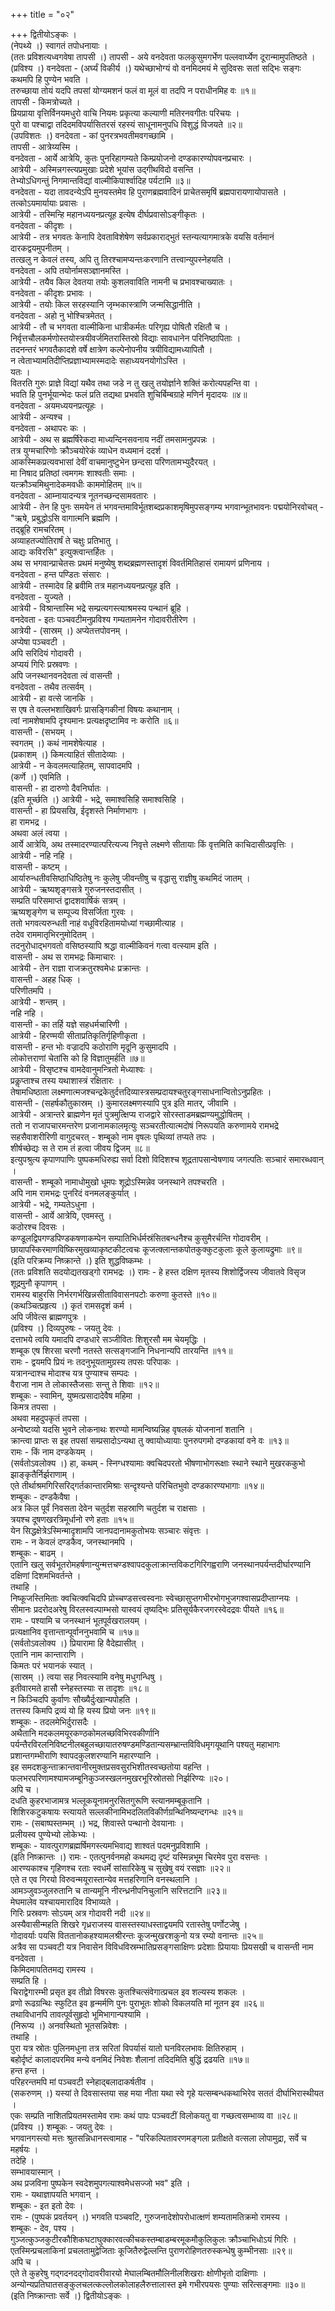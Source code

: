 +++
title = "०२"

+++
द्वितीयोऽङ्कः ।  
(नेपथ्ये ।) स्वागतं तपोधनायाः ।  
(ततः प्रविशत्यध्वगवेषा तापसी ।) तापसी - अये वनदेवता फलकुसुमगर्भेण पल्लवार्घ्येण दूरान्मामुपतिष्ठते ।  
(प्रविश्य ।) वनदेवता - (अर्घ्यं विकीर्य ।) यथेच्छाभोग्यं वो वनमिदमयं मे सुदिवसः सतां सद्भिः सङ्गः कथमपि हि पुण्येन भवति ।  
तरुच्छाया तोयं यदपि तपसां योग्यमशनं फलं वा मूलं वा तदपि न पराधीनमिह वः ॥१॥  
तापसी - किमत्रोच्यते ।  
प्रियप्राया वृत्तिर्विनयमधुरो वाचि नियमः प्रकृत्या कल्याणी मतिरनवगीतः परिचयः ।  
पुरो वा पश्चाद्वा तदिदमविपर्यासितरसं रहस्यं साधूनामनुपधि विशुद्धं विजयते ॥२॥  
(उपविशतः ।) वनदेवता - कां पुनरत्रभवतीमवगच्छामि ।  
तापसी - आत्रेय्यस्मि ।  
वनदेवता - आर्ये आत्रेयि, कुतः पुनरिहागम्यते किम्प्रयोजनो दण्डकारण्योपवनप्रचारः ।  
आत्रेयी - अस्मिन्नगस्त्यप्रमुखाः प्रदेशे भूयांस उद्गीथविदो वसन्ति ।  
तेभ्योऽधिगन्तुं निगमान्तविद्यां वाल्मीकिपार्श्वादिह पर्यटामि ॥३॥  
वनदेवता - यदा तावदन्येऽपि मुनयस्तमेव हि पुराणब्रह्मवादिनं प्राचेतसमृषिं ब्रह्मपारायणायोपासते ।  
तत्कोऽयमार्यायाः प्रवासः ।  
आत्रेयी - तस्मिन्हि महानध्ययनप्रत्यूह इत्येष दीर्घप्रवासोऽङ्गीकृतः ।  
वनदेवता - कीदृशः ।  
आत्रेयी - तत्र भगवतः केनापि देवताविशेषेण सर्वप्रकाराद्भुतं स्तन्यत्यागमात्रके वयसि वर्तमानं दारकद्वयमुपनीतम् ।  
तत्खलु न केवलं तस्य, अपि तु तिरश्चामप्यन्तःकरणानि तत्त्वान्युपस्नेहयति ।  
वनदेवता - अपि तयोर्नामसञ्ज्ञानमस्ति ।  
आत्रेयी - तयैव किल देवतया तयोः कुशलवाविति नामनी च प्रभावश्चाख्यातः ।  
वनदेवता - कीदृशः प्रभावः ।  
आत्रेयी - तयोः किल सरहस्यानि जृम्भकास्त्राणि जन्मसिद्धानीति ।  
वनदेवता - अहो नु भोश्चित्रमेतत् ।  
आत्रेयी - तौ च भगवता वाल्मीकिना धात्रीकर्मतः परिगृह्य पोषितौ रक्षितौ च ।  
निर्वृत्तचौलकर्मणोस्तयोस्त्रयीवर्जमितरास्तिस्रो विद्याः सावधानेन परिनिष्ठापिताः ।  
तदनन्तरं भगवतैकादशे वर्षे क्षात्रेण कल्पेनोपनीय त्रयीविद्यामध्यापितौ ।  
न त्वेताभ्यामतिदीप्तिप्रज्ञाभ्यामस्मदादेः सहाध्ययनयोगोऽस्ति ।  
यतः ।  
वितरति गुरुः प्राज्ञे विद्यां यथैव तथा जडे न तु खलु तयोर्ज्ञाने शक्तिं करोत्यपहन्ति वा ।  
भवति हि पुनर्भूयान्भेदः फलं प्रति तद्यथा प्रभवति शुचिर्बिम्बग्राहे मणिर्न मृदादयः ॥४॥  
वनदेवता - अयमध्ययनप्रत्यूहः ।  
आत्रेयी - अन्यश्च ।  
वनदेवता - अथापरः कः ।  
आत्रेयी - अथ स ब्रह्मर्षिरेकदा माध्यन्दिनसवनाय नदीं तमसामनुप्रपन्नः ।  
तत्र युग्मचारिणोः क्रौञ्चयोरेकं व्याधेन वध्यमानं ददर्श ।  
आकस्मिकप्रत्यवभासां देवीं वाचमानुष्टुभेन छन्दसा परिणतामभ्युदैरयत् ।  
मा निषाद प्रतिष्ठां त्वमगमः शाश्वतीः समाः ।  
यत्क्रौञ्चमिथुनादेकमवधीः काममोहितम् ॥५॥  
वनदेवता - आम्नायादन्यत्र नूतनच्छन्दसामवतारः ।  
आत्रेयी - तेन हि पुनः समयेन तं भगवन्तमाविर्भूतशब्दप्रकाशमृषिमुपसङ्गम्य भगवान्भूतभावनः पद्मयोनिरवोचत् - "ऋषे, प्रबुद्धोऽसि वागात्मनि ब्रह्मणि ।  
तद्ब्रूहि रामचरितम् ।  
अव्याहतज्योतिरार्षं ते चक्षुः प्रतिभातु ।  
आद्यः कविरसि" इत्युक्त्वान्तर्हितः ।  
अथ स भगवान्प्राचेतसः प्रथमं मनुष्येषु शब्दब्रह्मणस्तादृशं विवर्तमितिहासं रामायणं प्रणिनाय ।  
वनदेवता - हन्त पण्डितः संसारः ।  
आत्रेयी - तस्मादेव हि ब्रवीमि तत्र महानध्ययनप्रत्यूह इति ।  
वनदेवता - युज्यते ।  
आत्रेयी - विश्रान्तास्मि भद्रे सम्प्रत्यगस्त्याश्रमस्य पन्थानं ब्रूहि ।  
वनदेवता - इतः पञ्चवटीमनुप्रविश्य गम्यतामनेन गोदावरीतीरेण ।  
आत्रेयी - (सास्रम् ।) अप्येतत्तपोवनम् ।  
अप्येषा पञ्चवटी ।  
अपि सरिदियं गोदावरी ।  
अप्ययं गिरिः प्रस्रवणः ।  
अपि जनस्थानवनदेवता त्वं वासन्ती ।  
वनदेवता - तथैव तत्सर्वम् ।  
आत्रेयी - हा वत्से जानकि ।  
स एष ते वल्लभशाखिवर्गः प्रासङ्गिकीनां विषयः कथानाम् ।  
त्वां नामशेषामपि दृश्यमानः प्रत्यक्षदृष्टामिव नः करोति ॥६॥  
वासन्ती - (सभयम् ।  
स्वगतम् ।) कथं नामशेषेत्याह ।  
(प्रकाशम् ।) किमत्याहितं सीतादेव्याः ।  
आत्रेयी - न केवलमत्याहितम्, सापवादमपि ।  
(कर्णे ।) एवमिति ।  
वासन्ती - हा दारुणो दैवनिर्घातः ।  
(इति मूर्च्छति ।) आत्रेयी - भद्रे, समाश्वसिहि समाश्वसिहि ।  
वासन्ती - हा प्रियसखि, ईदृशस्ते निर्माणभागः ।  
हा रामभद्र ।  
अथवा अलं त्वया ।  
आर्ये आत्रेयि, अथ तस्मादरण्यात्परित्यज्य निवृत्ते लक्ष्मणे सीतायाः किं वृत्तमिति काचिदासीत्प्रवृत्तिः ।  
आत्रेयी - नहि नहि ।  
वासन्ती - कष्टम् ।  
आर्यारुन्धतीवसिष्ठाधिष्ठितेषु नः कुलेषु जीवन्तीषु च वृद्धासु राज्ञीषु कथमिदं जातम् ।  
आत्रेयी - ऋष्यशृङ्गसत्रे गुरुजनस्तदासीत् ।  
सम्प्रति परिसमाप्तं द्वादशवार्षिकं सत्रम् ।  
ऋष्यशृङ्गेण च सम्पूज्य विसर्जिता गुरवः ।  
ततो भगवत्यरुन्धती नाहं वधूविरहितामयोध्यां गच्छामीत्याह ।  
तदेव राममातृभिरनुमोदितम् ।  
तदनुरोधाद्भगवतो वसिष्ठस्यापि श्रद्धा वाल्मीकिवनं गत्वा वत्स्याम इति ।  
वासन्ती - अथ स रामभद्रः किमाचारः ।  
आत्रेयी - तेन राज्ञा राजक्रतुरश्वमेधः प्रक्रान्तः ।  
वासन्ती - अहह धिक् ।  
परिणीतमपि ।  
आत्रेयी - शन्तम् ।  
नहि नहि ।  
वासन्ती - का तर्हि यज्ञे सहधर्मचारिणी ।  
आत्रेयी - हिरण्मयी सीताप्रतिकृतिर्गृहिणीकृता ।  
वासन्ती - हन्त भोः वज्रादपि कठोराणि मृदूनि कुसुमादपि ।  
लोकोत्तराणां चेतांसि को हि विज्ञातुमर्हति ॥७॥  
आत्रेयी - विसृष्टश्च वामदेवानुमन्त्रितो मेध्याश्वः ।  
प्रकॢप्ताश्च तस्य यथाशास्त्रं रक्षितारः ।  
तेषामधिष्ठाता लक्ष्मणात्मजश्चन्द्रकेतुर्दत्तदिव्यास्त्रसम्प्रदायश्चतुरङ्गसाधनान्वितोऽनुप्रहितः ।  
वासन्ती - (सहर्षकौतुकास्रम् ।) कुमारलक्ष्मणस्यापि पुत्र इति मातर्, जीवामि ।  
आत्रेयी - अत्रान्तरे ब्राह्मणेन मृतं पुत्रमुत्क्षिप्य राजद्वारे सोरस्ताडमब्रह्मण्यमुद्धोषितम् ।  
ततो न राजापचारमन्तरेण प्रजानामकालमृत्युः सञ्चरतीत्यात्मदोषं निरूपयति करुणामये रामभद्रे सहसैवाशरीरिणी वागुदचरत् - शम्बूको नाम वृषलः पृथिव्यां तप्यते तपः ।  
शीर्षच्छेद्यः स ते राम तं हत्वा जीवय द्विजम् ॥८॥  
इत्युपश्रुत्य कृपाणपाणिः पुष्पकमधिरुह्य सर्वा दिशो विदिशश्च शूद्रतापसान्वेषणाय जगत्पतिः सञ्चारं समारब्धवान् ।  
वासन्ती - शम्बूको नामाधोमुखो धूमपः शूद्रोऽस्मिन्नेव जनस्थाने तपश्चरति ।  
अपि नाम रामभद्रः पुनरिदं वनमलङ्कुर्यात् ।  
आत्रेयी - भद्रे, गम्यतेऽधुना ।  
वासन्ती - आर्ये आत्रेयि, एवमस्तु ।  
कठोरश्च दिवसः ।  
कण्डूलद्विपगण्डपिण्डकषणाकम्पेन सम्पातिभिर्धर्मस्रंसितबन्धनैश्च कुसुमैरर्चन्ति गोदावरीम् ।  
छायापस्किरमाणविष्किरमुखव्याकृष्टकीटत्वचः कूजत्क्लान्तकपोतकुक्कुटकुलाः कूले कुलायद्रुमाः ॥९॥  
(इति परिक्रम्य निष्क्रान्ते ।) इति शुद्धविष्कम्भः ।  
(ततः प्रविशति सदयोद्यतखड्गो रामभद्रः ।) रामः - हे हस्त दक्षिण मृतस्य शिशोर्द्विजस्य जीवातवे विसृज शूद्रमुनौ कृपाणम् ।  
रामस्य बाहुरसि निर्भरगर्भखिन्नसीताविवासनपटोः करुणा कुतस्ते ॥१०॥  
(कथञ्चित्प्रहृत्य ।) कृतं रामसदृशं कर्म ।  
अपि जीवेत्स ब्राह्मणपुत्रः ।  
(प्रविश्य ।) दिव्यपुरुषः - जयतु देवः ।  
दत्ताभये त्वयि यमादपि दण्डधारे सञ्जीवितः शिशुरसौ मम चेयमृद्धिः ।  
शम्बूक एष शिरसा चरणौ नतस्ते सत्सङ्गजानि निधनान्यपि तारयन्ति ॥११॥  
रामः - द्वयमपि प्रियं नः तदनुभूयतामुग्रस्य तपसः परिपाकः ।  
यत्रानन्दाश्च मोदाश्च यत्र पुण्याश्च सम्पदः ।  
वैराजा नाम ते लोकास्तैजसाः सन्तु ते शिवाः ॥१२॥  
शम्बूकः - स्वामिन्, युष्मत्प्रसादादेवैष महिमा ।  
किमत्र तपसा ।  
अथवा महदुपकृतं तपसा ।  
अन्वेष्टव्यो यदसि भुवने लोकनाथः शरण्यो मामन्विष्यन्निह वृषलकं योजनानां शतानि ।  
क्रान्त्वा प्राप्तः स इह तपसां सम्प्रसादोऽन्यथा तु क्वायोध्यायाः पुनरुपगमो दण्डकायां वने वः ॥१३॥  
रामः - किं नाम दण्डकेयम् ।  
(सर्वतोऽवलोक्य ।) हा, कथम् - स्निग्धश्यामाः क्वचिदपरतो भीषणाभोगरूक्षाः स्थाने स्थाने मुखरककुभो झाङ्कृतैर्निर्झराणाम् ।  
एते तीर्थाश्रमगिरिसरिद्गर्तकान्तारमिश्राः सन्दृश्यन्ते परिचितभुवो दण्डकारण्यभागाः ॥१४॥  
शम्बूकः - दण्डकैवैषा ।  
अत्र किल पूर्वं निवसता देवेन चतुर्दश सहस्राणि चतुर्दश च राक्षसाः ।  
त्रयश्च दूषणखरत्रिमूर्धानो रणे हताः ॥१५॥  
येन सिद्धक्षेत्रेऽस्मिन्मादृशामपि जानपदानामकुतोभयः सञ्चारः संवृत्तः ।  
रामः - न केवलं दण्डकैव, जनस्थानमपि ।  
शम्बूकः - बाढम् ।  
एतानि खलु सर्वभूतरोमहर्षणान्युन्मत्तचण्डश्वापदकुलाक्रान्तविकटगिरिगह्वराणि जनस्थानपर्यन्तदीर्घारण्यानि दक्षिणां दिशमभिवर्तन्ते ।  
तथाहि ।  
निष्कूजस्तिमिताः क्वचित्क्वचिदपि प्रोच्चण्डसत्त्वस्वनाः स्वेच्छासुप्तगभीरभोगभुजगश्वासप्रदीप्ताग्नयः ।  
सीमानः प्रदरोदअरेषु विरलस्वल्पाम्भसो यास्वयं तृष्यद्भिः प्रतिसूर्यकैरजगरस्वेदद्रवः पीयते ॥१६॥  
रामः - पश्यामि च जनस्थानं भूतपूर्वखरालयम् ।  
प्रत्यक्षानिव वृत्तान्तान्पूर्वाननुभवामि च ॥१७॥  
(सर्वतोऽवलोक्य ।) प्रियारामा हि वैदेह्यासीत् ।  
एतानि नाम कान्ताराणि ।  
किमतः परं भयानकं स्यात् ।  
(सास्रम् ।) त्वया सह निवत्स्यामि वनेषु मधुगन्धिषु ।  
इतीवारमते हासौ स्नेहस्तस्याः स तादृशः ॥१८॥  
न किञ्चिदपि कुर्वाणः सौख्यैर्दुःखान्यपोहति ।  
तत्तस्य किमपि द्रव्यं यो हि यस्य प्रियो जनः ॥१९॥  
शम्बूकः - तदलमेभिर्दुरासदैः ।  
अथैतानि मदकलमयूरकण्ठकोमलच्छविभिरवकीर्णानि पर्यन्तैरविरलनिविष्टनीलबहुलच्छायातरुषण्डमण्डितान्यसम्भ्रान्तविविधमृगयूथानि पश्यतु महाभागः प्रशान्तगम्भीराणि श्वापदकुलशरण्यानि महारण्यानि ।  
इह समदशकुन्ताक्रान्तवानीरमुक्तप्रसवसुरभिशीतस्वच्छतोया वहन्ति ।  
फलभरपरिणामश्यामजम्बूनिकुञ्जस्खलनमुखरभूरिस्रोतसो निर्झरिण्यः ॥२०।  
अपि च ।  
दधति कुहरभाजामत्र भल्लूकयूनामनुरसितगुरूणि स्त्यानमम्बूकृतानि ।  
शिशिरकटुकषायः स्त्यायते सल्लकीनामिभदलितविकीर्णग्रन्थिनिष्यन्दगन्धः ॥२१॥  
रामः - (सबाष्पस्तम्भम् ।) भद्र, शिवास्ते पन्थानो देवयानाः ।  
प्रलीयस्व पुण्येभ्यो लोकेभ्यः ।  
शम्बूकः - यावत्पुराणब्रह्मर्षिमगस्त्यमभिवाद्य शाश्वतं पदमनुप्रविशामि ।  
(इति निष्क्रान्तः ।) रामः - एतत्पुनर्वनमहो कथमद्य दृष्टं यस्मिन्नभूम चिरमेव पुरा वसन्तः ।  
आरण्यकाश्च गृहिणश्च रताः स्वधर्मे सांसारिकेषु च सुखेषु वयं रसज्ञाः ॥२२॥  
एते त एव गिरयो विरुवन्मयूरास्तान्येव मत्तहरिणानि वनस्थलानि ।  
आमञ्जुवञ्जुलरुतानि च तान्यमूनि नीरन्ध्रनीपनिचुलानि सरित्तटानि ॥२३॥  
मेघमालेव यश्चायमारादिव विभाव्यते ।  
गिरिः प्रस्रवणः सोऽयम् अत्र गोदावरी नदी ॥२४॥  
अस्यैवासीन्महति शिखरे गृध्रराजस्य वासस्तस्याधस्ताद्वयमपि रतास्तेषु पर्णोटजेषु ।  
गोदावर्याः पयसि विततानोकहश्यामलश्रीरन्तः कूजन्मुखरशकुनो यत्र रम्यो वनान्तः ॥२५॥  
अत्रैव सा पञ्चवटी यत्र निवासेन विविधविस्रम्भातिप्रसङ्गसाक्षिणः प्रदेशाः प्रियायाः प्रियसखी च वासन्ती नाम वनदेवता ।  
किमिदमापतितमद्य रामस्य ।  
सम्प्रति हि ।  
चिराद्वेगारम्भी प्रसृत इव तीव्रो विषरसः कुतश्चित्संवेगात्प्रचल इव शल्यस्य शकलः ।  
व्रणो रूढग्रन्थिः स्फुटित इव हृन्मर्मणि पुनः पुराभूतः शोको विकलयति मां नूतन इव ॥२६॥  
तथाविधानपि तावत्पूर्वसुहृदो भूमिभागान्पश्यामि ।  
(निरूप्य ।) अनवस्थितो भूतसन्निवेशः ।  
तथाहि ।  
पुरा यत्र स्रोतः पुलिनमधुना तत्र सरितां विपर्यासं यातो घनविरलभावः क्षितिरुहाम् ।  
बहोर्दृष्टं कालादपरमिव मन्ये वनमिदं निवेशः शैलानां तदिदमिति बुद्धिं द्रढयति ॥१७॥  
हन्त हन्त ।  
परिहरन्तमपि मां पञ्चवटी स्नेहाद्बलादाकर्षतीव ।  
(सकरुणम् ।) यस्यां ते दिवसास्तया सह मया नीता यथा स्वे गृहे यत्सम्बन्धकथाभिरेव सततं दीर्घाभिरास्थीयत ।  
एकः सम्प्रति नाशितप्रियतमस्तामेव रामः कथं पापः पञ्चवटीं विलोकयतु वा गच्छत्वसम्भाव्य वा ॥२८॥  
(प्रविश्य ।) शम्बूकः - जयतु देवः ।  
भगवानगस्त्यो मत्तः श्रुतसन्निधानस्त्वामाह - "परिकल्पितावरणमङ्गला प्रतीक्षते वत्सला लोपामुद्रा, सर्वे च महर्षयः ।  
तदेहि ।  
सम्भावयास्मान् ।  
अथ प्रजविना पुष्पकेन स्वदेशमुपगत्याश्वमेधसज्जो भव" इति ।  
रामः - यथाज्ञापयति भगवान् ।  
शम्बूकः - इत इतो देवः ।  
रामः - (पुष्पकं प्रवर्तयन् ।) भगवति पञ्चवटि, गुरुजनादेशोपरोधात्क्षणं शम्यतामतिक्रमो रामस्य ।  
शम्बूकः - देव, पश्य ।  
गुञ्जत्कुञ्जकुटीरकौशिकघटाघुक्कारवत्कीचकस्तम्बाडम्बरमूकमौकुलिकुलः क्रौञ्चाभिधोऽयं गिरिः ।  
एतस्मिन्प्रचलाकिनां प्रचलतामुद्वेजिताः कूजितैरुद्वेल्लन्ति पुराणरोहिणतरुस्कन्धेषु कुम्भीनसाः ॥२९॥  
अपि च ।  
एते ते कुहरेषु गद्गदनदद्गोदावरीवारयो मेघालम्बितमौलिनीलशिखराः क्षोणीभृतो दाक्षिणाः ।  
अन्योन्यप्रतिघातसङ्कुलचलत्कल्लोलकोलाहलैरुत्तालास्त इमे गभीरपयसः पुण्याः सरित्सङ्गमाः ॥३०॥  
(इति निष्क्रान्ताः सर्वे ।) द्वितीयोऽङ्कः ।  